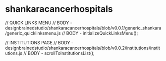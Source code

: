 # shankaracancerhospitals

// QUICK LINKS MENU
// BODY - designbrainedstudio/shankaracancerhospitals/blob/v0.0.1/generic_shankara/generic_quicklinksmenu.js
// BODY - initializeQuickLinksMenu();

// INSTITUTIONS PAGE
// BODY - designbrainedstudio/shankaracancerhospitals/blob/v0.0.2/institutions/institutions.js
// BODY - scrollToInstitutionsList();